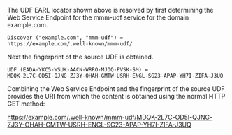 The UDF EARL locator shown above is resolved by first determining the Web Service
Endpoint for the mmm-udf service for the domain example.com.

~~~~
Discover ("example.com", "mmm-udf") = 
https://example.com/.well-known/mmm-udf/
~~~~

Next the fingerprint of the source UDF is obtained.

~~~~
UDF (EADA-YKC5-WSUK-AACN-WRRO-MJOQ-PVSK-SM) =
MDQK-2L7C-OD5I-QJNG-ZJ3Y-OHAH-GMTW-USRH-ENGL-SG23-APAP-YH7I-ZIFA-J3UQ
~~~~

Combining the Web Service Endpoint and the fingerprint of the source UDF provides
the URI from which the content is obtained using the normal HTTP GET method:

https://example.com/.well-known/mmm-udf/MDQK-2L7C-OD5I-QJNG-ZJ3Y-OHAH-GMTW-USRH-ENGL-SG23-APAP-YH7I-ZIFA-J3UQ


